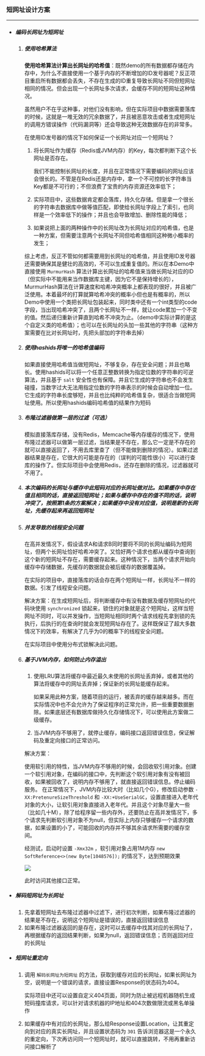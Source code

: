 ### 短网址设计方案

----

- ##### 编码长网址为短网址

  1. ##### 使用哈希算法

     **使用哈希算法计算出长网址的哈希值**：既然demo的所有数据都存储在内存中，为什么不直接使用一个基于内存的不断增加的ID发号器呢？反正项目重启所有数据都会丢失，不存在生成的ID重复导致长网址不同但短网址相同的情况。但会出现一个长网址多次请求，会缓存不同的短网址这种情况。

     虽然用户不在乎这种事，对他们没有影响，但在实际项目中数据需要落库的时候，这就是一堆无效的冗余数据了，并且被恶意攻击或者生成短网址的调用方错误操作（代码漏洞等）还会导致这种无效数据存在的非常多。

     在使用ID发号器的情况下如何保证一个长网址对应一个短网址？

     1. 将长网址作为缓存（Redis或JVM内存）的Key，每次都判断下这个长网址是否存在。

        我们不能控制长网址的长度，并且在正常情况下需要编码的网址应该会很长的。不管是在Redis还是内存中，拿一个不可控的长字符串当Key都是不可行的；不但浪费了宝贵的内存资源还效率低下；

     2. 实际项目中，这些数据肯定都会落库，持久化存储。但是拿一个很长的字符串去数据库中做等值匹配，即使给长网址字段上了索引，也同样是一个效率低下的操作；并且也会导致增加、删除性能的降低；

     3. 如果说把上面的两种操作中的长网址改为长网址对应的哈希值，也是一种方案，但需要注意两个长网址不同但哈希值相同这种微小概率的发生；

     综上考虑，反正不管如何都需要用到长网址的哈希值，并且使用ID发号器还需要确保其是健壮的高效的，不可以生成重复值的。所以在本Demo中直接使用 `MurmurHash` 算法计算出长网址的哈希值来当做长网址对应的ID（但实际中不能用来当作数据库主键，因为它不是保持增长的），MurmurHash算法在计算速度和哈希冲突概率上都表现的很好，并且被广泛使用。本着最坏的打算就算哈希冲突的概率小但也是有概率的，所以Demo中使用一个类把长网址包装起来，同时类中还有一个int类型的code字段，当出现哈希冲突了，且两个长网址不一样，就让code累加一个不变的值。然后递归重新计算直到哈希不冲突为止。（demo中实际计算的是这个自定义类的哈希值）；也可以在长网址的头加一些其他的字符串（这种方案需要在比对长网址时，先把头部加的字符串去掉）

  2. ##### 使用hashids将唯一的哈希值编码

     如果直接使用哈希值当做短网址，不够复杂，存在安全问题；并且也略长。使用hashids可以将一个任意正整数转换为指定位数的字符串的可逆算法，并且基于 `salt` 安全性也有保障。并且它生成的字符串也不会发生碰撞，当数字过大无法用指定位数的字符串表示的时候会自动增加一位。它生成的字符串长度够短，并且也比纯粹的哈希值复杂，很适合当做短网址使用。所以使用hashids编码哈希值的结果作为短码

  3. ##### 布隆过滤器做第一层的过滤（可选）

     模拟直接落库存储，没有Redis，Memcache等内存缓存的情况下，使用布隆过滤器可以做第一层过滤，当结果是不存在，那么它一定是不存在的就可以直接返回了，不用去库里查了（但不能做到删除的情况）。如果过滤器结果是存在，它很大的可能是存在的（误判的可能性很小）可以进行查库的操作了。但实际项目中会使用Redis，还存在删除的情况，过滤器就可不用了。

  4. ##### 本次编码的长网址与缓存中此短码对应的长网址做对比。如果缓存中存在值且相同的话，直接返回短网址；如果与缓存中存在的值不同的话，说明冲突了，按照第1条的方案解决；如果缓存中没有对应值，说明是新的长网址，先缓存起来再返回短网址

  5. ##### 并发导致的线程安全问题

     在高并发情况下，假设请求A和请求B同时要将不同的长网址编码为短网址，但两个长网址恰好哈希冲突了。又恰好两个请求也都从缓存中查询到这个新的短网址不存在，需要缓存起来。这种情况下，当两个请求开始向缓存中存储数据，先缓存的数据就会被后缓存的数据覆盖掉。

     在实际的项目中，直接落库的话会存在两个短网址一样，长网址不一样的数据。引发了线程安全问题。

     解决方案：在生成短网址后，将判断缓存中有没有数据及缓存短网址的代码块使用 `synchronized` 锁起来，锁住的对象就是这个短网址，这样当短网址不同时，可以并发操作，当短网址相同时两个请求线程先拿到锁的先执行，后执行的在查询时就会发现短网址存在了。这样既保证了超大多数情况下的效率，有解决了几乎为0的概率下的线程安全问题。

     在实际项目中使用分布式锁解决此问题。

  6. ##### 基于JVM内存，如何防止内存溢出

     1. 使用LRU算法将缓存中最近最久未使用的长网址丢弃掉，或者其他的算法将缓存中的网址丢弃掉；保证新的长网址能缓存起来。

        如果采用此种方案，随着项目的运行，被丢弃的缓存越来越多。而在实际情况中也不会允许为了保证程序的正常允许，把一些重要数据删除。如果底层还有数据库做持久化存储情况下，可以使用此方案做二级缓存。

     2. 当JVM内存不够用了，就停止缓存，编码接口返回错误信息，保证解码及重定向接口的正常访问。

     解决方案：

     使用软引用的特性，当JVM内存不够用的时候，会回收软引用对象。创建一个软引用对象，在编码的接口中，先判断这个软引用对象有没有被回收，如果被回收了，说明内存不够用了，就直接返回错误信息。停止编码服务。
     在正常情况下，JVM内存比较大时（比如几个G），修改启动参数 `-XX:PretenureSizeThreshold` 和 `-XX:+UseSerialGC`，设置直接进入老年代对象的大小，让软引用对象直接进入老年代。并且这个对象尽量大一些（比如几十M），除了给程序留一些内存外，还要防止在高并发情况下，多个请求先判断软引用对象不为null，但实际上内存只够缓存一个请求的数据，如果设置的小了，可能回收的内存并不够其余请求所需要的缓存空间。

     经测试，启动时设置 `-Xmx32m` ，软引用对象占用1M内存 `new SoftReference<>(new Byte[1048576]);` 的情况下，达到预期效果

     ![](https://z3.ax1x.com/2021/07/08/RXGCad.png)

     此时访问其他接口正常。

- ##### 解码短网址为长网址

  1. 先拿着短网址去布隆过滤器中过滤下，进行初次判断，如果布隆过滤器的结果是不存在，说明这个短网址是错误的，直接返回错误信息
  2. 如果布隆过滤器返回的是存在，这时可以去缓存中找其对应的长网址了，再根据缓存的返回结果判断，如果为null，返回错误信息；否则返回对应的长网址

- ##### 短网址重定向

  1. 调用 `解码长网址为短网址` 的方法，获取到缓存对应的长网址，如果长网址为空，说明是一个错误的请求，直接设置Response的状态码为404。

     实际项目中还可以设置自定义404页面，同时为防止被远程机器随机生成短码撞库请求，可以针对请求机器的IP地址和404次数做限流或黑名单操作

  2. 如果缓存中有对应的长网址，那么给Response设置Location，让其重定向到对应的真实长网址，并且设置状态码为 `301` 告诉浏览器这是一个永久的重定向，下次再访问同一个短网址时，就可以直接跳转，不用再重新访问接口解析了

